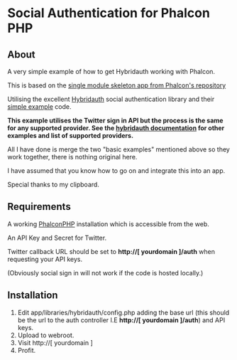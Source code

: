 Social Authentication for Phalcon PHP
=========================================================================

About
-----
A very simple example of how to get Hybridauth working with Phalcon.

This is based on the [single module skeleton app from Phalcon's repository](https://github.com/phalcon/skeleton-single)

Utilising the excellent [Hybridauth](http://hybridauth.sourceforge.net/) social authentication library and their [simple example](http://hybridauth.sourceforge.net/userguide/Integrating_HybridAuth_SignIn.html.) code.

**This example utilises the Twitter sign in API but the process is the same for any supported provider. See the [hybridauth documentation](http://hybridauth.sourceforge.net/userguide.html) for other examples and list of supported providers.**


All I have done is merge the two "basic examples" mentioned above so they work together, there is nothing original here.

I have assumed that you know how to go on and integrate this into an app. 

Special thanks to my clipboard.

Requirements
------------
A working [PhalconPHP](http://phalconphp.com/) installation which is accessible from the web.

An API Key and Secret for Twitter. 

Twitter callback URL should be set to **http://[ yourdomain ]/auth** when requesting your API keys.

(Obviously social sign in will not work if the code is hosted locally.)

Installation
------------
1.	Edit app/libraries/hybridauth/config.php adding the base url (this should be the url to the auth controller I.E **http://[ yourdomain ]/auth**) and API keys.
2.	Upload to webroot.
3.	Visit http://[ yourdomain ]
4.	Profit.

